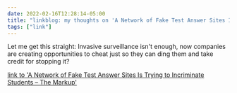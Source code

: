 ```yaml
---
date: 2022-02-16T12:28:14-05:00
title: "linkblog: my thoughts on 'A Network of Fake Test Answer Sites Is Trying to Incriminate Students – The Markup'"
tags: ["link"]
---
```

Let me get this straight: Invasive surveillance isn't enough, now companies are creating opportunities to cheat just so they can ding them and take credit for stopping it?
 
[link to 'A Network of Fake Test Answer Sites Is Trying to Incriminate Students – The Markup'](https://themarkup.org/machine-learning/2022/02/15/a-network-of-fake-test-answer-sites-is-trying-to-incriminate-students)
